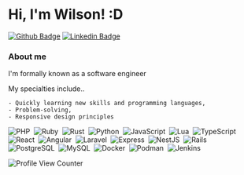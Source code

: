 # Hi, I'm Wilson! :D

[![Github Badge](https://img.shields.io/badge/-Github-000?style=flat-square&logo=Github&logoColor=white&link=https://github.com/WilsonRU)](https://github.com/WilsonRU)
[![Linkedin Badge](https://img.shields.io/badge/-LinkedIn-blue?style=flat-square&logo=Linkedin&logoColor=white&link=https://www.linkedin.com/in/wilson-m-bba835141/)](https://www.linkedin.com/in/wilson-m-bba835141/)

### About me
I'm formally known as a software engineer 

My specialties include..

    - Quickly learning new skills and programming languages,
    - Problem-solving,
    - Responsive design principles

  ![PHP](https://img.shields.io/badge/-PHP-05122A?style=flat&logo=php)&nbsp;
  ![Ruby](https://img.shields.io/badge/-Ruby-05122A?style=flat&logo=ruby)&nbsp;
  ![Rust](https://img.shields.io/badge/-Rust-05122A?style=flat&logo=rust)&nbsp;
  ![Python](https://img.shields.io/badge/-Python-05122A?style=flat&logo=python)&nbsp;
  ![JavaScript](https://img.shields.io/badge/-JavaScript-05122A?style=flat&logo=javascript)&nbsp;
  ![Lua](https://img.shields.io/badge/-Lua-05122A?style=flat&logo=lua)&nbsp;
  ![TypeScript](https://img.shields.io/badge/-TypeScript-05122A?style=flat&logo=typescript)&nbsp;   
  ![React](https://img.shields.io/badge/-React-05122A?style=flat&logo=react)&nbsp;
  ![Angular](https://img.shields.io/badge/-Angular-05122A?style=flat&logo=angular)&nbsp;
  ![Laravel](https://img.shields.io/badge/-Laravel-05122A?style=flat&logo=laravel)&nbsp;
  ![Express](https://img.shields.io/badge/-Express-05122A?style=flat&logo=express)&nbsp;
  ![NestJS](https://img.shields.io/badge/-NestJS-05122A?style=flat&logo=nestjs)&nbsp;
  ![Rails](https://img.shields.io/badge/-Ruby_on_Rails-05122A?style=flat&logo=ruby-on-rails)&nbsp;   
  ![PostgreSQL](https://img.shields.io/badge/-PostgreSQL-05122A?style=flat&logo=postgresql)&nbsp;
  ![MySQL](https://img.shields.io/badge/-MySQL-05122A?style=flat&logo=mysql)&nbsp;
  ![Docker](https://img.shields.io/badge/-Docker-05122A?style=flat&logo=docker)&nbsp;
  ![Podman](https://img.shields.io/badge/-Podman-05122A?style=flat&logo=podman)&nbsp;
  ![Jenkins](https://img.shields.io/badge/-Jenkins-05122A?style=flat&logo=jenkins)&nbsp;


![Profile View Counter](https://komarev.com/ghpvc/?username=WilsonRU)
